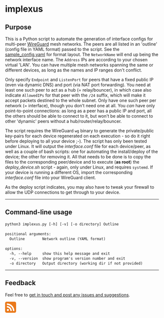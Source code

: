 # implexus

## Purpose

This is a Python script to automate the generation of interface configs for multi-peer [WireGuard](https://www.wireguard.com/) mesh networks. The peers are all listed in an 'outline' (config file in YAML format) passed to the script. See the [sample_config.yaml](https://github.com/erykjj/implexus/blob/main/sample_config.yaml) for format layout. The `NetworkName` will end up being the network interface name. The `Address` IPs are according to your chosen virtual 'LAN'. You can have multiple mesh networks spanning the same or different devices, as long as the names and IP ranges don't conflict.

Only specify `Endpoint` and `ListenPort` for peers that have a fixed public IP (even via dynamic DNS) and port (via NAT port forwarding). You need at least one such peer to act as a hub (= relay/bouncer), in which case also indicate `AllowedIPs` for that peer with the `/24` suffix, which will make it accept packets destined to the whole subnet. Only have one such peer per network (= interface), though you don't need one at all. You *can* have only point-to-point connections: as long as a peer has a public IP and port, all the others should be able to connect to it, but won't be able to connect to other 'dynamic' peers without a hub/router/relay/bouncer.

The script requires the WireGuard `wg` binary to generate the private/public key-pairs for each device regenerated on each execution - so do it right before deploying to all your device ;-). The script has only been tested under Linux. It will output the *interface.conf* file for each device/peer, as well as a couple of bash scripts: one for automating the install/deploy of the device; the other for removing it. All that needs to be done is to copy the files to the corresponding peer/device and to execute (**as root**) the *deploy_device.sh* script - again, only under Linux, and requires `systemd`. If your device is running a different OS, import the corresponding *interface.conf* file into your WireGuard client.

As the deploy script indicates, you may also have to tweak your firewall to allow the UDP connections to get through to your device.

____
## Command-line usage
```
python3 implexus.py [-h] [-v] [-o directory] Outline

positional arguments:
  Outline        Network outline (YAML format)

options:
  -h, --help     show this help message and exit
  -v, --version  show program's version number and exit
  -o directory   Output directory (working dir if not provided)
```

____
## Feedback

Feel free to [get in touch and post any issues and suggestions](https://github.com/erykjj/implexus/issues).

[![RSS of releases](res/rss-36.png)](https://github.com/erykjj/implexus/releases.atom)
